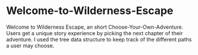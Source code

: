 # Welcome-to-Wilderness-Escape
Welcome to Wilderness Escape, an short Choose-Your-Own-Adventure. Users get a unique story experience by picking the next chapter of their adventure. I used the tree data structure to keep track of the different paths a user may choose.
